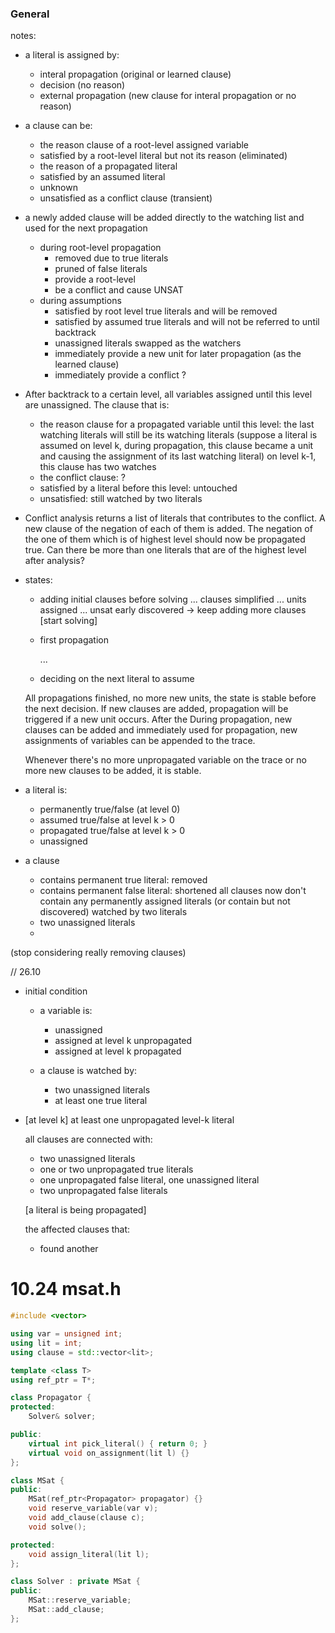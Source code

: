 ### General

notes:
- a literal is assigned by:
  - interal propagation (original or learned clause)
  - decision (no reason)
  - external propagation (new clause for interal propagation or no reason)

- a clause can be:
  - the reason clause of a root-level assigned variable
  - satisfied by a root-level literal but not its reason (eliminated)
  - the reason of a propagated literal
  - satisfied by an assumed literal
  - unknown
  - unsatisfied as a conflict clause (transient)

- a newly added clause will be added directly to the watching list and used for the next propagation
  - during root-level propagation
    - removed due to true literals
    - pruned of false literals
    - provide a root-level
    - be a conflict and cause UNSAT
  - during assumptions
    - satisfied by root level true literals and will be removed
    - satisfied by assumed true literals and will not be referred to until backtrack
    - unassigned literals swapped as the watchers
    - immediately provide a new unit for later propagation (as the learned clause)
    - immediately provide a conflict ?

- After backtrack to a certain level, all variables assigned until this level are unassigned.
  The clause that is:
  - the reason clause for a propagated variable until this level: the last watching literals will still be its watching literals
    (suppose a literal is assumed on level k, during propagation, this clause became a unit and causing the assignment of its last watching literal)
    on level k-1, this clause has two  watches
  - the conflict clause: ?
  - satisfied by a literal before this level: untouched
  - unsatisfied: still watched by two literals

- Conflict analysis returns a list of literals that contributes to the conflict.
  A new clause of the negation of each of them is added.
  The negation of the one of them which is of highest level should now be propagated true.
  Can there be more than one literals that are of the highest level after analysis?

- states:
  - adding initial clauses before solving
    ... clauses simplified
    ... units assigned
    ... unsat early discovered
    -> keep adding more clauses
  [start solving]
  - first propagation

    ...
  - deciding on the next literal to assume

  All propagations finished, no more new units, the state is stable before the next decision.
  If new clauses are added, propagation will be triggered if a new unit occurs.
  After the 
  During propagation, new clauses can be added and immediately used for propagation, new assignments of variables can be appended to the trace.

  Whenever there's no more unpropagated variable on the trace or no more new clauses to be added, it is stable.


- a literal is:
  - permanently true/false (at level 0)
  - assumed true/false at level k > 0
  - propagated true/false at level k > 0
  - unassigned

- a clause
  - contains permanent true literal: removed
  - contains permanent false literal: shortened
  all clauses now don't contain any permanently assigned literals (or contain but not discovered)
  watched by two literals
  - two unassigned literals
  - 

(stop considering really removing clauses)



// 26.10

- initial condition
  - a variable is:
    - unassigned
    - assigned at level k unpropagated
    - assigned at level k propagated

  - a clause is watched by:
    - two unassigned literals
    - at least one true literal


- [at level k]
  at least one unpropagated level-k literal

  all clauses are connected with:
  - two unassigned literals
  - one or two unpropagated true literals
  - one unpropagated false literal, one unassigned literal
  - two unpropagated false literals

  [a literal is being propagated]

  the affected clauses that:
  - found another


# 10.24 msat.h
``` cpp
#include <vector>

using var = unsigned int;
using lit = int;
using clause = std::vector<lit>;

template <class T>
using ref_ptr = T*;

class Propagator {
protected:
    Solver& solver;

public:
    virtual int pick_literal() { return 0; }
    virtual void on_assignment(lit l) {}
};

class MSat {
public:
    MSat(ref_ptr<Propagator> propagator) {}
    void reserve_variable(var v);
    void add_clause(clause c);
    void solve();

protected:
    void assign_literal(lit l);
};

class Solver : private MSat {
public:
    MSat::reserve_variable;
    MSat::add_clause;
};
```
